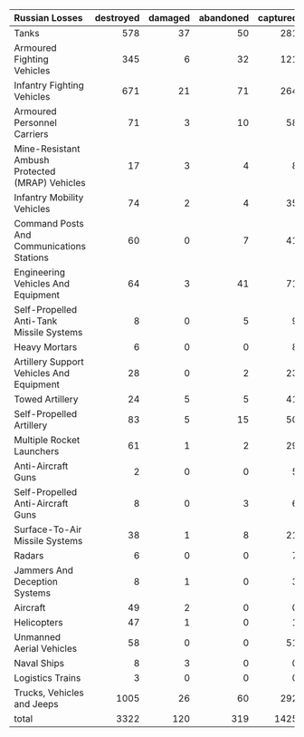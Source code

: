 | Russian Losses                                   |   destroyed |   damaged |   abandoned |   captured |   total |
|:-------------------------------------------------|------------:|----------:|------------:|-----------:|--------:|
| Tanks                                            |         578 |        37 |          50 |        281 |     946 |
| Armoured Fighting Vehicles                       |         345 |         6 |          32 |        121 |     504 |
| Infantry Fighting Vehicles                       |         671 |        21 |          71 |        264 |    1027 |
| Armoured Personnel Carriers                      |          71 |         3 |          10 |         58 |     142 |
| Mine-Resistant Ambush Protected  (MRAP) Vehicles |          17 |         3 |           4 |          8 |      32 |
| Infantry Mobility Vehicles                       |          74 |         2 |           4 |         35 |     115 |
| Command Posts And Communications Stations        |          60 |         0 |           7 |         41 |     108 |
| Engineering Vehicles And Equipment               |          64 |         3 |          41 |         71 |     179 |
| Self-Propelled Anti-Tank Missile Systems         |           8 |         0 |           5 |          9 |      22 |
| Heavy Mortars                                    |           6 |         0 |           0 |          8 |      14 |
| Artillery Support Vehicles And Equipment         |          28 |         0 |           2 |         23 |      53 |
| Towed Artillery                                  |          24 |         5 |           5 |         41 |      75 |
| Self-Propelled Artillery                         |          83 |         5 |          15 |         50 |     153 |
| Multiple Rocket Launchers                        |          61 |         1 |           2 |         29 |      93 |
| Anti-Aircraft Guns                               |           2 |         0 |           0 |          5 |       7 |
| Self-Propelled Anti-Aircraft Guns                |           8 |         0 |           3 |          6 |      17 |
| Surface-To-Air Missile Systems                   |          38 |         1 |           8 |         21 |      68 |
| Radars                                           |           6 |         0 |           0 |          7 |      13 |
| Jammers And Deception Systems                    |           8 |         1 |           0 |          3 |      12 |
| Aircraft                                         |          49 |         2 |           0 |          0 |      51 |
| Helicopters                                      |          47 |         1 |           0 |          1 |      49 |
| Unmanned Aerial Vehicles                         |          58 |         0 |           0 |         51 |     109 |
| Naval Ships                                      |           8 |         3 |           0 |          0 |      11 |
| Logistics Trains                                 |           3 |         0 |           0 |          0 |       3 |
| Trucks, Vehicles and Jeeps                       |        1005 |        26 |          60 |        292 |    1383 |
| total                                            |        3322 |       120 |         319 |       1425 |    5186 |